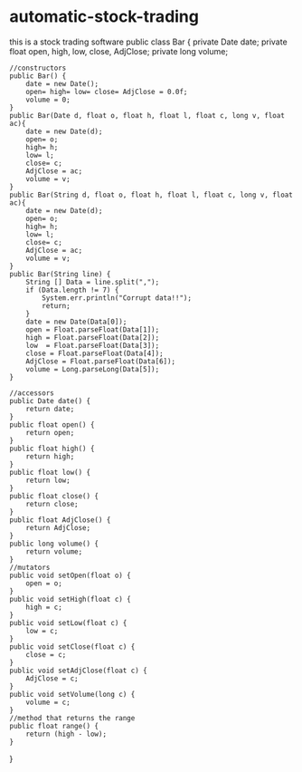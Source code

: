 # automatic-stock-trading
this is a stock trading software
public class Bar {
	private Date date;
	private float open, high, low, close, AdjClose;
	private long  volume;
	
	//constructors
	public Bar() {
		date = new Date();
		open= high= low= close= AdjClose = 0.0f;
		volume = 0;
	}
	public Bar(Date d, float o, float h, float l, float c, long v, float ac){
		date = new Date(d);
		open= o;
		high= h;
		low= l;
		close= c;
		AdjClose = ac;
		volume = v;
	}
	public Bar(String d, float o, float h, float l, float c, long v, float ac){
		date = new Date(d);
		open= o;
		high= h;
		low= l;
		close= c;
		AdjClose = ac;
		volume = v;
	}
	public Bar(String line) {
		String [] Data = line.split(",");
		if (Data.length != 7) {
			System.err.println("Corrupt data!!");
			return;
		}
		date = new Date(Data[0]);
		open = Float.parseFloat(Data[1]);
		high = Float.parseFloat(Data[2]);
		low  = Float.parseFloat(Data[3]);
		close = Float.parseFloat(Data[4]);
		AdjClose = Float.parseFloat(Data[6]);
		volume = Long.parseLong(Data[5]);
	}
	
	//accessors 
	public Date date() {
		return date;
	}
	public float open() {
		return open;
	}
	public float high() {
		return high;
	}
	public float low() {
		return low;
	}
	public float close() {
		return close;
	}
	public float AdjClose() {
		return AdjClose;
	}
	public long volume() {
		return volume;
	}
	//mutators
	public void setOpen(float o) {
		open = o;
	}
	public void setHigh(float c) {
		high = c;
	}
	public void setLow(float c) {
		low = c;
	}
	public void setClose(float c) {
		close = c;
	}
	public void setAdjClose(float c) {
		AdjClose = c;
	}
	public void setVolume(long c) {
		volume = c;
	}
	//method that returns the range
	public float range() {
		return (high - low);
	}
}
